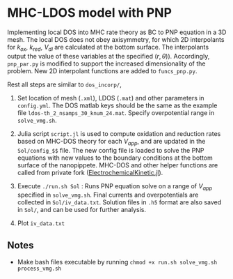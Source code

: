 # MHC-LDOS model with PNP

Implementing local DOS into MHC rate theory as BC to PNP equation in a 3D mesh. The local DOS does not obey axisymmetry, for which 2D interpolants for $`k_{ox}`$, $`k_{red}`$, $`V_{dl}`$ are calculated at the bottom surface. The interpolants output the value of these variables at the specified $`(r, \theta))`$. Accordingly, `pnp_par.py` is modified to support the increased dimensionality of the problem. New 2D interpolant functions are added to `funcs_pnp.py`.

Rest all steps are similar to `dos_incorp/`,

1. Set location of mesh (`.xml`), LDOS (`.mat`) and other parameters in `config.yml`. The DOS matlab keys should be the same as the example file `ldos-th_2_nsamps_30_knum_24.mat`. Specify overpotential range in `solve_vmg.sh`.

2. Julia script `script.jl` is used to compute oxidation and reduction rates based on MHC-DOS theory for each $`V_{app}`$, and are updated in the `Sol/config_$$` file. The new config file is loaded to solve the PNP equations with new values to the boundary conditions at the bottom surface of the nanopippete. MHC-DOS and other helper functions are called from private fork ([ElectrochemicalKinetic.jl](https://github.com/mbabar09/ElectrochemicalKinetics/)). 

3. Execute `./run.sh Sol` : Runs PNP equation solve on a range of $`V_{app}`$ specified in `solve_vmg.sh`. Final currents and overpotentials are collected in `Sol/iv_data.txt`. Solution files in `.h5` format are also saved in `Sol/`, and can be used for further analysis.

4. Plot `iv_data.txt`

## Notes

* Make bash files executable by running `chmod +x run.sh solve_vmg.sh process_vmg.sh`